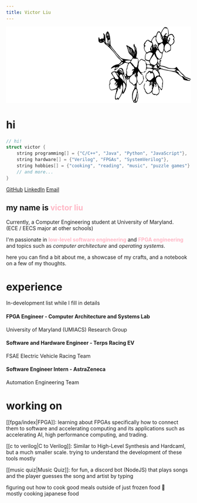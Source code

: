 ```yaml
---
title: Victor Liu
---
```

<img src="./branch.svg" width="800" height="209">  

# hi

```cpp
// hi!
struct victor {
	string programming[] = {"C/C++", "Java", "Python", "JavaScript"},
	string hardware[] = {"Verilog", "FPGAs", "SystemVerilog"},
	string hobbies[] = {"cooking", "reading", "music", "puzzle games"}
	// and more...
}
```

[GitHub](https://github.com/notvictorl) [LinkedIn](https://linkedin.com/in/victorliu2) [Email](mailto:victorliu2@protonmail.com)

<h2>my name is <span style="color:#ffb7c5">victor liu</span></h2>

Currently, a Computer Engineering student at University of Maryland.  
(ECE / EECS major at other schools)

I'm passionate in <span style="color:#ffb7c5"><b>low-level software engineering</b></span> and <span style="color:#ffb7c5"><b>FPGA engineering</b></span>  
and topics such as <span class="bw"><i>computer architecture</i></span> and <span class="bw"><i>operating systems</i></span>.

here you can find a bit about me, a showcase of my crafts, and a notebook on a few of my thoughts.

# experience

In-development list while I fill in details
#### FPGA Engineer - Computer Architecture and Systems Lab
University of Maryland (UMIACS) Research Group
#### Software and Hardware Engineer - Terps Racing EV
FSAE Electric Vehicle Racing Team
#### Software Engineer Intern - AstraZeneca
Automation Engineering Team

# working on

[[fpga/index|FPGA]]: learning about FPGAs specifically how to connect them to software and accelerating computing and its applications such as accelerating AI, high performance computing, and trading.

[[c to verilog|C to Verilog]]: Similar to High-Level Synthesis and Hardcaml, but a much smaller scale. trying to understand the development of these tools mostly

[[music quiz|Music Quiz]]: for fun, a discord bot (NodeJS) that plays songs and the player guesses the song and artist by typing

figuring out how to cook good meals outside of just frozen food 🍳  
mostly cooking japanese food